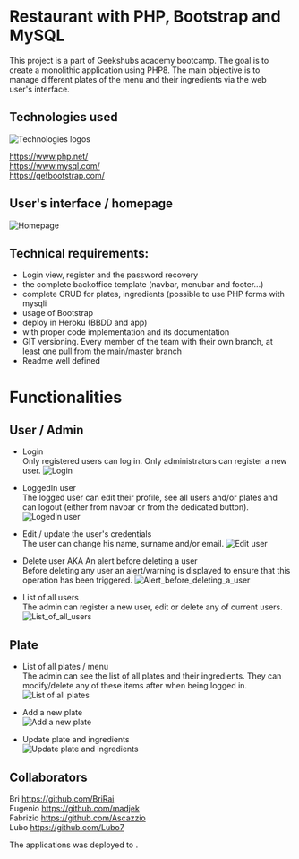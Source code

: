 # Restaurant with PHP, Bootstrap and MySQL

This project is a part of Geekshubs academy bootcamp. 
The goal is to create a monolithic application using PHP8. The main objective is to manage different plates of the menu and their ingredients via the web user's interface. 

## Technologies used

![Technologies logos](https://github.com/Ascazzio/restaurantePHP/blob/main/images/Technologies_used_PHP_MySQL_Bootstrap.jpg) <br>

https://www.php.net/ <br>
https://www.mysql.com/ <br>
https://getbootstrap.com/ <br>

## User's interface / homepage

![Homepage](https://github.com/Ascazzio/restaurantePHP/blob/main/images/Principal_page.jpg)

## Technical requirements: 
* Login view, register and the password recovery
* the complete backoffice template (navbar, menubar and footer...)
* complete CRUD for plates, ingredients (possible to use PHP forms with mysqli
* usage of Bootstrap
* deploy in Heroku (BBDD and app)
* with proper code implementation and its documentation
* GIT versioning. Every member of the team with their own branch, at least one pull from the main/master branch
* Readme well defined

# Functionalities

## User / Admin
* Login <br>
Only registered users can log in. Only administrators can register a new user.
![Login](https://github.com/Ascazzio/restaurantePHP/blob/main/images/Login_Page.jpg)

* LoggedIn user<br>
The logged user can edit their profile, see all users and/or plates and can logout (either from navbar or from the dedicated button).
![LogedIn user](https://github.com/Ascazzio/restaurantePHP/blob/main/images/LogedIn_page.jpg)

* Edit / update the user's credentials<br>
The user can change his name, surname and/or email. 
![Edit user](https://github.com/Ascazzio/restaurantePHP/blob/main/images/Edit_user.jpg)

* Delete user AKA An alert before deleting a user<br>
Before deleting any user an alert/warning is displayed to ensure that this operation has been triggered.
![Alert_before_deleting_a_user](https://github.com/Ascazzio/restaurantePHP/blob/main/images/Alert_before_deleting_user.jpg)

* List of all users <br>
The admin can register a new user, edit or delete any of current users.
![List_of_all_users](https://github.com/Ascazzio/restaurantePHP/blob/main/images/List_all_user_edit_delete_register_login.jpg)

## Plate

* List of all plates / menu<br>
The admin can see the list of all plates and their ingredients. They can modify/delete any of these items after when being logged in. 
![List of all plates](https://github.com/Ascazzio/restaurantePHP/blob/main/images/List_all_plates.jpg)

* Add a new plate<br>
![Add a new plate](https://github.com/Ascazzio/restaurantePHP/blob/main/images/Add_new_plate.jpg)

* Update plate and ingredients<br>
![Update plate and ingredients](https://github.com/Ascazzio/restaurantePHP/blob/main/images/Update_plate.jpg)<br>

## Collaborators
Bri https://github.com/BriRai <br>
Eugenio https://github.com/madjek <br>
Fabrizio https://github.com/Ascazzio <br>
Lubo https://github.com/Lubo7

The applications was deployed to       .





